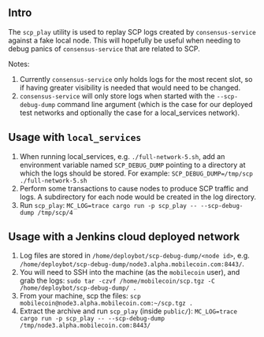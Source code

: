 ## Intro

The `scp_play` utility is used to replay SCP logs created by `consensus-service` against a fake local node. This will hopefully be useful when needing to debug panics of `consensus-service` that are related to SCP.

Notes:
1. Currently `consensus-service` only holds logs for the most recent slot, so if having greater visibility is needed that would need to be changed.
1. `consensus-service` will only store logs when started with the `--scp-debug-dump` command line argument (which is the case for our deployed test networks and optionally the case for a local_services network).

## Usage with `local_services`

1. When running local_services, e.g. `./full-network-5.sh`, add an environment variable named `SCP_DEBUG_DUMP` pointing to a directory at which the logs should be stored. For example: `SCP_DEBUG_DUMP=/tmp/scp ./full-network-5.sh`
1. Perform some transactions to cause nodes to produce SCP traffic and logs. A subdirectory for each node would be created in the log directory.
1. Run `scp_play`: `MC_LOG=trace cargo run -p scp_play -- --scp-debug-dump /tmp/scp/4`

## Usage with a Jenkins cloud deployed network

1. Log files are stored in `/home/deploybot/scp-debug-dump/<node id>`, e.g. `/home/deploybot/scp-debug-dump/node3.alpha.mobilecoin.com:8443/`.
1. You will need to SSH into the machine (as the `mobilecoin` user), and grab the logs: `sudo tar -czvf /home/mobilecoin/scp.tgz -C /home/deploybot/scp-debug-dump/ .`
1. From your machine, scp the files: `scp mobilecoin@node3.alpha.mobilecoin.com:~/scp.tgz .`
1. Extract the archive and run `scp_play` (inside `public/`): `MC_LOG=trace cargo run -p scp_play -- --scp-debug-dump /tmp/node3.alpha.mobilecoin.com:8443/`
